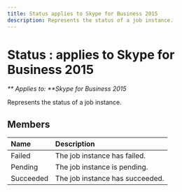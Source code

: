 ```yaml
---
title: Status applies to Skype for Business 2015
description: Represents the status of a job instance.
---
```

# Status : applies to Skype for Business 2015


_** Applies to: **Skype for Business 2015_

Represents the status of a job instance.
            
## Members



|**Name**|**Description**|
|:-----|:-----|
|Failed|The job instance has failed.|
|Pending|The job instance is pending.|
|Succeeded|The job instance has succeeded.|
